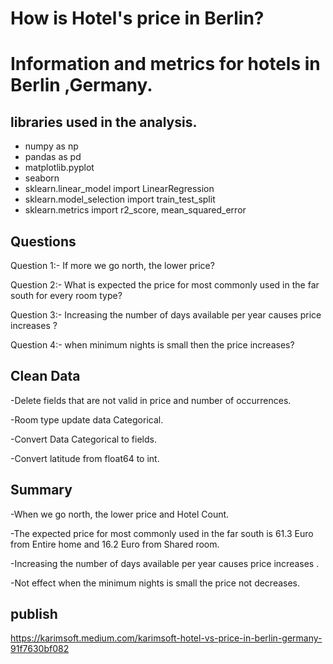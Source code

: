 # How is Hotel's price in Berlin?

# Information and metrics for hotels in Berlin ,Germany.

## libraries used in the analysis.
- numpy as np
- pandas as pd
- matplotlib.pyplot 
- seaborn
- sklearn.linear_model import LinearRegression
- sklearn.model_selection import train_test_split
- sklearn.metrics import r2_score, mean_squared_error

## Questions
Question 1:- If more we go north, the lower price?

Question 2:- What is expected the price for most commonly used in the far south for every room type?

Question 3:- Increasing the number of days available per year causes price increases ?

Question 4:- when minimum nights is small then the price increases?

## Clean Data
-Delete fields that are not valid in price and number of occurrences.

-Room type update data Categorical.

-Convert Data Categorical to fields.

-Convert latitude from float64 to int.

## Summary

-When we go north, the lower price and Hotel Count.

-The expected price for most commonly used in the far south is 61.3 Euro from Entire home and 16.2 Euro from Shared room.

-Increasing the number of days available per year causes price increases .

-Not effect when the minimum nights is small the price not decreases.

## publish
https://karimsoft.medium.com/karimsoft-hotel-vs-price-in-berlin-germany-91f7630bf082
